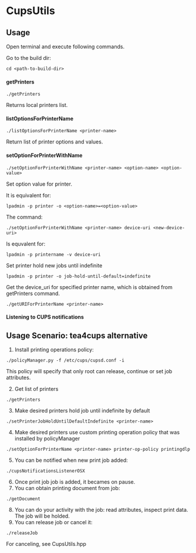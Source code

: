 # CupsUtils

## Usage

Open terminal and execute following commands.

Go to the build dir:
```
cd <path-to-build-dir>
```

#### getPrinters
```
./getPrinters
```
Returns local printers list.

#### listOptionsForPrinterName
```
./listOptionsForPrinterName <printer-name>
```
Return list of printer options and values.

#### setOptionForPrinterWithName
```
./setOptionForPrinterWithName <printer-name> <option-name> <option-value>
```
Set option value for printer.

It is equivalent for:
```
lpadmin -p printer -o <option-name>=<option-value>
```
The command:
```
./setOptionForPrinterWithName <printer-name> device-uri <new-device-uri>
```
Is equvalent for:
```
lpadmin -p printername -v device-uri
```
Set printer hold new jobs until indefinite
```
lpadmin -p printer -o job-hold-until-default=indefinite
```



Get the device_uri for specified printer name, which is obtained from getPrinters command.
```
./getURIForPrinterName <printer-name>
```

#### Listening to CUPS notifications


## Usage Scenario: tea4cups alternative

1. Install printing operations policy:
```
./policyManager.py -f /etc/cups/cupsd.conf -i
```
This policy will specify that only root can release, continue or set job attributes.

2. Get list of printers
```
./getPrinters
```
3. Make desired printers hold job until indefinite by default
```
./setPrinterJobHoldUntilDefaultIndefinite <printer-name>
```
4. Make desired printers use custom printing operation policy that was installed by policyManager
```
./setOptionForPrinterName <printer-name> printer-op-policy printingdlp
```
5. You can be notified when new print job added:
```
./cupsNotificationsListenerOSX
```
6. Once print job job is added, it becames on pause.
7. You can obtain printing document from job:
```
./getDocument
```
8. You can do your activity with the job: read attributes, inspect print data. The job will be holded.
9. You can release job or cancel it:
```
./releaseJob
```
For canceling, see CupsUtils.hpp
